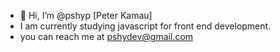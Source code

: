 - 👋 Hi, I’m @pshyp [Peter Kamau]
- I am currently studying javascript for front end development.
- you can reach me at pshydev@gmail.com

<!---
pshyp/pshyp is a ✨ special ✨ repository because its `README.md` (this file) appears on your GitHub profile.
You can click the Preview link to take a look at your changes.
--->
